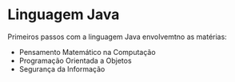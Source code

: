 # Linguagem Java
Primeiros passos com a linguagem Java envolvemtno as matérias:
- Pensamento Matemático na Computação
- Programação Orientada a Objetos
- Segurança da Informação
